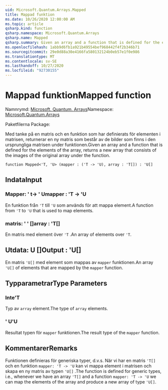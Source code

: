 ```yaml
---
uid: Microsoft.Quantum.Arrays.Mapped
title: Mappad funktion
ms.date: 10/26/2020 12:00:00 AM
ms.topic: article
qsharp.kind: function
qsharp.namespace: Microsoft.Quantum.Arrays
qsharp.name: Mapped
qsharp.summary: Given an array and a function that is defined for the elements of the array, returns a new array that consists of the images of the original array under the function.
ms.openlocfilehash: 1abb9d6fb1a921b49554bef968442f4f2b346b71
ms.sourcegitcommit: 29e0d88a30e4166fa580132124b0eb57e1f0e986
ms.translationtype: MT
ms.contentlocale: sv-SE
ms.lasthandoff: 10/27/2020
ms.locfileid: "92730155"
---
```

# <a name="mapped-function"></a><span data-ttu-id="588d2-102">Mappad funktion</span><span class="sxs-lookup"><span data-stu-id="588d2-102">Mapped function</span></span>

<span data-ttu-id="588d2-103">Namnrymd: [Microsoft. Quantum. Arrays](xref:Microsoft.Quantum.Arrays)</span><span class="sxs-lookup"><span data-stu-id="588d2-103">Namespace: [Microsoft.Quantum.Arrays](xref:Microsoft.Quantum.Arrays)</span></span>

<span data-ttu-id="588d2-104">Paketfilerna [](https://nuget.org/packages/)</span><span class="sxs-lookup"><span data-stu-id="588d2-104">Package: [](https://nuget.org/packages/)</span></span>


<span data-ttu-id="588d2-105">Med tanke på en matris och en funktion som har definierats för elementen i matrisen, returnerar en ny matris som består av de bilder som finns i den ursprungliga matrisen under funktionen.</span><span class="sxs-lookup"><span data-stu-id="588d2-105">Given an array and a function that is defined for the elements of the array, returns a new array that consists of the images of the original array under the function.</span></span>

```qsharp
function Mapped<'T, 'U> (mapper : ('T -> 'U), array : 'T[]) : 'U[]
```


## <a name="input"></a><span data-ttu-id="588d2-106">Indata</span><span class="sxs-lookup"><span data-stu-id="588d2-106">Input</span></span>

### <a name="mapper--t---u"></a><span data-ttu-id="588d2-107">Mapper: ' t-> ' U</span><span class="sxs-lookup"><span data-stu-id="588d2-107">mapper : 'T -> 'U</span></span>

<span data-ttu-id="588d2-108">En funktion från `'T` till `'U` som används för att mappa element.</span><span class="sxs-lookup"><span data-stu-id="588d2-108">A function from `'T` to `'U` that is used to map elements.</span></span>


### <a name="array--t"></a><span data-ttu-id="588d2-109">matris: ' ' []</span><span class="sxs-lookup"><span data-stu-id="588d2-109">array : 'T[]</span></span>

<span data-ttu-id="588d2-110">En matris med element över `'T` .</span><span class="sxs-lookup"><span data-stu-id="588d2-110">An array of elements over `'T`.</span></span>



## <a name="output--u"></a><span data-ttu-id="588d2-111">Utdata: U []</span><span class="sxs-lookup"><span data-stu-id="588d2-111">Output : 'U[]</span></span>

<span data-ttu-id="588d2-112">En matris `'U[]` med element som mappas av `mapper` funktionen.</span><span class="sxs-lookup"><span data-stu-id="588d2-112">An array `'U[]` of elements that are mapped by the `mapper` function.</span></span>

## <a name="type-parameters"></a><span data-ttu-id="588d2-113">Typparametrar</span><span class="sxs-lookup"><span data-stu-id="588d2-113">Type Parameters</span></span>

### <a name="t"></a><span data-ttu-id="588d2-114">Inte</span><span class="sxs-lookup"><span data-stu-id="588d2-114">'T</span></span>

<span data-ttu-id="588d2-115">Typ av `array` element.</span><span class="sxs-lookup"><span data-stu-id="588d2-115">The type of `array` elements.</span></span>
### <a name="u"></a><span data-ttu-id="588d2-116">' U</span><span class="sxs-lookup"><span data-stu-id="588d2-116">'U</span></span>

<span data-ttu-id="588d2-117">Resultat typen för `mapper` funktionen.</span><span class="sxs-lookup"><span data-stu-id="588d2-117">The result type of the `mapper` function.</span></span>

## <a name="remarks"></a><span data-ttu-id="588d2-118">Kommentarer</span><span class="sxs-lookup"><span data-stu-id="588d2-118">Remarks</span></span>

<span data-ttu-id="588d2-119">Funktionen definieras för generiska typer, d.v.s. När vi har en matris `'T[]` och en funktion `mapper: 'T -> 'U` kan vi mappa element i matrisen och skapa en ny matris av typen `'U[]` .</span><span class="sxs-lookup"><span data-stu-id="588d2-119">The function is defined for generic types, i.e., whenever we have an array `'T[]` and a function `mapper: 'T -> 'U` we can map the elements of the array and produce a new array of type `'U[]`.</span></span>